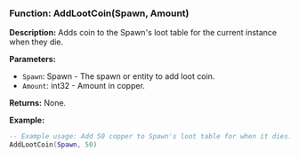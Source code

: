 ### Function: AddLootCoin(Spawn, Amount)

**Description:**
Adds coin to the Spawn's loot table for the current instance when they die.

**Parameters:**
- `Spawn`: Spawn - The spawn or entity to add loot coin.
- `Amount`: int32 - Amount in copper.

**Returns:** None.

**Example:**

```lua
-- Example usage: Add 50 copper to Spawn's loot table for when it dies.
AddLootCoin(Spawn, 50)
```
